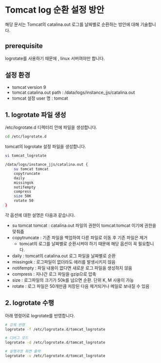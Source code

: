 # Tomcat log 순환 설정 방안
해당 문서는 Tomcat의 catalina.out 로그를 날짜별로 순환하는 방안에 대해 기술합니다.

## prerequisite
logrotate를 사용하기 때문에 , linux 서버여야만 합니다.

## 설정 환경
- tomcat version 9
- tomcat catalina.out path : /data/logs/instance_jjs/catalina.out 
- tomcat 설정 user 명 : tomcat

## 1. logrotate 파일 생성
/etc/logrotate.d 디렉터리 안에 파일을 생성합니다.

```bash
cd /etc/logrotate.d
```

tomcat의 logrotate 설정 파일을 생성합니다.
```bash
vi tomcat_logrotate

/data/logs/instance_jjs/catalina.out {
    su tomcat tomcat
    copytruncate
    daily
    missingok
    notifempty
    compress
    size 50K
    rotate 50
}
```

각 옵션에 대한 설명은 다음과 같습니다.
- su tomcat tomcat : catalina.out 파일의 권한이 tomcat:tomcat 이기에 권한을 맞춰줌
- copytruncate : 기존 파일을 백업하여 다른 파일로 이동 후 기존 파일은 제거
    - tomcat의 로그를 날짜별로 순환시켜야 하기 때문에 해당 옵션이 꼭 필요합니다.
- daily : tomcat의 catalina.out 로그 파일을 날짜별로 순환 
- missingok : 로그파일이 없더라도 에러를 발생시키지 않음
- notifempty : 파일 내용이 없다면 새로운 로그 파일을 생성하지 않음
- compress : 지나간 로그 파일을 gzip으로 압축
- size : 로그파일의 크기가 50k를 넘으면 순환. 단위 K, M 사용이 가능
- rotate : 로그 파일은 50개만큼 저장된 다음 제거되거나 메일로 보내질 수 있음


## 2. logrotate 수행
아래 명령어로 logrotate를 반영합니다.

```bash
# 강제 반영
logrotate -f /etc/logrotate.d/tomcat_logrotate

# 디버그 모드
logrotate -d /etc/logrotate.d/tomcat_logrotate

# 실행과정 화면 출력
logrotate -v /etc/logrotate.d/tomcat_logrotate
```